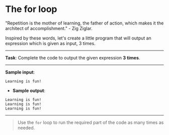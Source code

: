 # The for loop

"Repetition is the mother of learning, the father of action, which makes it the architect of accomplishment." - Zig Ziglar.

Inspired by these words, let's create a little program that will output an expression which is given as input, 3 times.

---

**Task**: Complete the code to output the given expression **3 times**.

---

**Sample input**:  
```
Learning is fun!
```

- **Sample output**:  
```
Learning is fun!
Learning is fun!
Learning is fun!
```

---

>Use the `for` loop to run the required part of the code as many times as needed.
